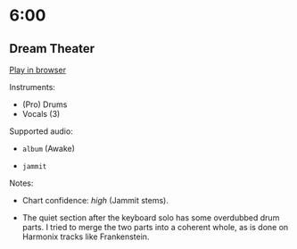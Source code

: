 # 6:00

## Dream Theater


[Play in browser](http://pages.cs.wisc.edu/~tolly/customs/?title=6-00&artist=dream-theater)

Instruments:

  * (Pro) Drums
  * Vocals (3)

Supported audio:

  * `album` (Awake)

  * `jammit`

Notes:

  * Chart confidence: *high* (Jammit stems).

  * The quiet section after the keyboard solo has some overdubbed drum parts. I tried to merge the two parts into a coherent whole, as is done on Harmonix tracks like Frankenstein.

